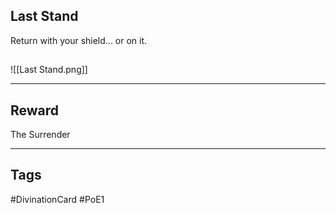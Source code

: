 ## Last Stand
Return with your shield...
or on it.
## 
![[Last Stand.png]]

---
## Reward
The Surrender

---
## Tags
#DivinationCard
#PoE1